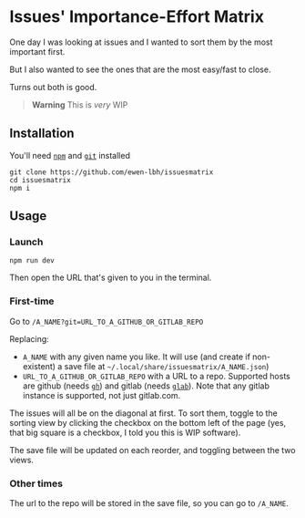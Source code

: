 # Issues' Importance-Effort Matrix

One day I was looking at issues and I wanted to sort them by the most important first.

But I also wanted to see the ones that are the most easy/fast to close.

Turns out both is good.



> **Warning** This is _very_ WIP

## Installation

You'll need [`npm`](https://docs.npmjs.com/downloading-and-installing-node-js-and-npm) and [`git`](https://git-scm.com) installed

```
git clone https://github.com/ewen-lbh/issuesmatrix
cd issuesmatrix
npm i
```



## Usage

### Launch

```
npm run dev
```

Then open the URL that's given to you in the terminal.

### First-time

Go to `/A_NAME?git=URL_TO_A_GITHUB_OR_GITLAB_REPO`

Replacing:
- `A_NAME` with any given name you like. It will use (and create if non-existent) a save file at `~/.local/share/issuesmatrix/A_NAME.json`)
- `URL_TO_A_GITHUB_OR_GITLAB_REPO` with a URL to a repo. Supported hosts are github (needs [`gh`](https://cli.github.com)) and gitlab (needs [`glab`](https://gitlab.com/gitlab-org/cli/)). Note that any gitlab instance is supported, not just gitlab.com.

The issues will all be on the diagonal at first. To sort them, toggle to the sorting view by clicking the checkbox on the bottom left of the page (yes, that big square is a checkbox, I told you this is WIP software).

The save file will be updated on each reorder, and toggling between the two views.

### Other times

The url to the repo will be stored in the save file, so you can go to `/A_NAME`.
